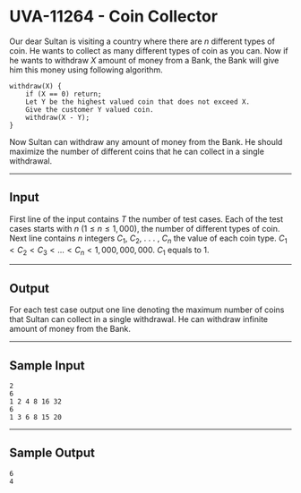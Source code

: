 # UVA-11264 - Coin Collector

Our dear Sultan is visiting a country where there are $n$ different types of coin. He wants to collect as many different types of coin as you can. Now if he wants to withdraw $X$ amount of money from a Bank, the Bank will give him this money using following algorithm.

```
withdraw(X) {
    if (X == 0) return;
    Let Y be the highest valued coin that does not exceed X.
    Give the customer Y valued coin.
    withdraw(X - Y);
}
```

Now Sultan can withdraw any amount of money from the Bank. He should maximize the number of different coins that he can collect in a single withdrawal.

---
## Input

First line of the input contains $T$ the number of test cases. Each of the test cases starts with $n$
($1 \le n \le 1,000$), the number of different types of coin. Next line contains $n$ integers $C_1$, $C_2$, . . . , $C_n$ the value of each coin type. $C_1 < C_2 < C_3 < . . . < C_n < 1,000,000,000$. $C_1$ equals to $1$.

---
## Output

For each test case output one line denoting the maximum number of coins that Sultan can collect in a single withdrawal. He can withdraw infinite amount of money from the Bank.

---
## Sample Input

```
2
6
1 2 4 8 16 32
6
1 3 6 8 15 20
```

---
## Sample Output

```
6
4
```